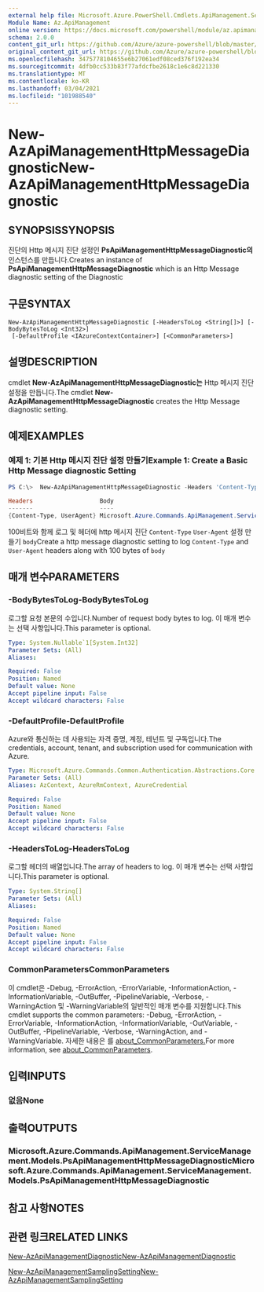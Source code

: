 ```yaml
---
external help file: Microsoft.Azure.PowerShell.Cmdlets.ApiManagement.ServiceManagement.dll-Help.xml
Module Name: Az.ApiManagement
online version: https://docs.microsoft.com/powershell/module/az.apimanagement/new-azapimanagementhttpmessagediagnostic
schema: 2.0.0
content_git_url: https://github.com/Azure/azure-powershell/blob/master/src/ApiManagement/ApiManagement/help/New-AzApiManagementHttpMessageDiagnostic.md
original_content_git_url: https://github.com/Azure/azure-powershell/blob/master/src/ApiManagement/ApiManagement/help/New-AzApiManagementHttpMessageDiagnostic.md
ms.openlocfilehash: 3475778104655e6b27061edf08ced376f192ea34
ms.sourcegitcommit: 4dfb0cc533b83f77afdcfbe2618c1e6c8d221330
ms.translationtype: MT
ms.contentlocale: ko-KR
ms.lasthandoff: 03/04/2021
ms.locfileid: "101988540"
---
```

# <span data-ttu-id="59659-101">New-AzApiManagementHttpMessageDiagnostic</span><span class="sxs-lookup"><span data-stu-id="59659-101">New-AzApiManagementHttpMessageDiagnostic</span></span>

## <span data-ttu-id="59659-102">SYNOPSIS</span><span class="sxs-lookup"><span data-stu-id="59659-102">SYNOPSIS</span></span>
<span data-ttu-id="59659-103">진단의 Http 메시지 진단 설정인 **PsApiManagementHttpMessageDiagnostic의** 인스턴스를 만듭니다.</span><span class="sxs-lookup"><span data-stu-id="59659-103">Creates an instance of **PsApiManagementHttpMessageDiagnostic** which is an Http Message diagnostic setting of the Diagnostic</span></span>

## <span data-ttu-id="59659-104">구문</span><span class="sxs-lookup"><span data-stu-id="59659-104">SYNTAX</span></span>

```
New-AzApiManagementHttpMessageDiagnostic [-HeadersToLog <String[]>] [-BodyBytesToLog <Int32>]
 [-DefaultProfile <IAzureContextContainer>] [<CommonParameters>]
```

## <span data-ttu-id="59659-105">설명</span><span class="sxs-lookup"><span data-stu-id="59659-105">DESCRIPTION</span></span>
<span data-ttu-id="59659-106">cmdlet **New-AzApiManagementHttpMessageDiagnostic는** Http 메시지 진단 설정을 만듭니다.</span><span class="sxs-lookup"><span data-stu-id="59659-106">The cmdlet **New-AzApiManagementHttpMessageDiagnostic** creates the Http Message diagnostic setting.</span></span>

## <span data-ttu-id="59659-107">예제</span><span class="sxs-lookup"><span data-stu-id="59659-107">EXAMPLES</span></span>

### <span data-ttu-id="59659-108">예제 1: 기본 Http 메시지 진단 설정 만들기</span><span class="sxs-lookup"><span data-stu-id="59659-108">Example 1: Create a Basic Http Message diagnostic Setting</span></span>
```powershell
PS C:\>  New-AzApiManagementHttpMessageDiagnostic -Headers 'Content-Type', 'UserAgent' -BodyBytes 100

Headers                   Body
-------                   ----
{Content-Type, UserAgent} Microsoft.Azure.Commands.ApiManagement.ServiceManagement.Models.PsApiManagementBodyDiagnosticSetting
```

<span data-ttu-id="59659-109">100비트와 함께 로그 및 헤더에 http 메시지 진단 `Content-Type` `User-Agent` 설정 만들기 `body`</span><span class="sxs-lookup"><span data-stu-id="59659-109">Create a http message diagnostic setting to log `Content-Type` and `User-Agent` headers along with 100 bytes of `body`</span></span>

## <span data-ttu-id="59659-110">매개 변수</span><span class="sxs-lookup"><span data-stu-id="59659-110">PARAMETERS</span></span>

### <span data-ttu-id="59659-111">-BodyBytesToLog</span><span class="sxs-lookup"><span data-stu-id="59659-111">-BodyBytesToLog</span></span>
<span data-ttu-id="59659-112">로그할 요청 본문의 수입니다.</span><span class="sxs-lookup"><span data-stu-id="59659-112">Number of request body bytes to log.</span></span> <span data-ttu-id="59659-113">이 매개 변수는 선택 사항입니다.</span><span class="sxs-lookup"><span data-stu-id="59659-113">This parameter is optional.</span></span>

```yaml
Type: System.Nullable`1[System.Int32]
Parameter Sets: (All)
Aliases:

Required: False
Position: Named
Default value: None
Accept pipeline input: False
Accept wildcard characters: False
```

### <span data-ttu-id="59659-114">-DefaultProfile</span><span class="sxs-lookup"><span data-stu-id="59659-114">-DefaultProfile</span></span>
<span data-ttu-id="59659-115">Azure와 통신하는 데 사용되는 자격 증명, 계정, 테넌트 및 구독입니다.</span><span class="sxs-lookup"><span data-stu-id="59659-115">The credentials, account, tenant, and subscription used for communication with Azure.</span></span>

```yaml
Type: Microsoft.Azure.Commands.Common.Authentication.Abstractions.Core.IAzureContextContainer
Parameter Sets: (All)
Aliases: AzContext, AzureRmContext, AzureCredential

Required: False
Position: Named
Default value: None
Accept pipeline input: False
Accept wildcard characters: False
```

### <span data-ttu-id="59659-116">-HeadersToLog</span><span class="sxs-lookup"><span data-stu-id="59659-116">-HeadersToLog</span></span>
<span data-ttu-id="59659-117">로그할 헤더의 배열입니다.</span><span class="sxs-lookup"><span data-stu-id="59659-117">The array of headers to log.</span></span> <span data-ttu-id="59659-118">이 매개 변수는 선택 사항입니다.</span><span class="sxs-lookup"><span data-stu-id="59659-118">This parameter is optional.</span></span>

```yaml
Type: System.String[]
Parameter Sets: (All)
Aliases:

Required: False
Position: Named
Default value: None
Accept pipeline input: False
Accept wildcard characters: False
```

### <span data-ttu-id="59659-119">CommonParameters</span><span class="sxs-lookup"><span data-stu-id="59659-119">CommonParameters</span></span>
<span data-ttu-id="59659-120">이 cmdlet은 -Debug, -ErrorAction, -ErrorVariable, -InformationAction, -InformationVariable, -OutBuffer, -PipelineVariable, -Verbose, -WarningAction 및 -WarningVariable의 일반적인 매개 변수를 지원합니다.</span><span class="sxs-lookup"><span data-stu-id="59659-120">This cmdlet supports the common parameters: -Debug, -ErrorAction, -ErrorVariable, -InformationAction, -InformationVariable, -OutVariable, -OutBuffer, -PipelineVariable, -Verbose, -WarningAction, and -WarningVariable.</span></span> <span data-ttu-id="59659-121">자세한 내용은 를 [about_CommonParameters.](http://go.microsoft.com/fwlink/?LinkID=113216)</span><span class="sxs-lookup"><span data-stu-id="59659-121">For more information, see [about_CommonParameters](http://go.microsoft.com/fwlink/?LinkID=113216).</span></span>

## <span data-ttu-id="59659-122">입력</span><span class="sxs-lookup"><span data-stu-id="59659-122">INPUTS</span></span>

### <span data-ttu-id="59659-123">없음</span><span class="sxs-lookup"><span data-stu-id="59659-123">None</span></span>

## <span data-ttu-id="59659-124">출력</span><span class="sxs-lookup"><span data-stu-id="59659-124">OUTPUTS</span></span>

### <span data-ttu-id="59659-125">Microsoft.Azure.Commands.ApiManagement.ServiceManagement.Models.PsApiManagementHttpMessageDiagnostic</span><span class="sxs-lookup"><span data-stu-id="59659-125">Microsoft.Azure.Commands.ApiManagement.ServiceManagement.Models.PsApiManagementHttpMessageDiagnostic</span></span>

## <span data-ttu-id="59659-126">참고 사항</span><span class="sxs-lookup"><span data-stu-id="59659-126">NOTES</span></span>

## <span data-ttu-id="59659-127">관련 링크</span><span class="sxs-lookup"><span data-stu-id="59659-127">RELATED LINKS</span></span>

[<span data-ttu-id="59659-128">New-AzApiManagementDiagnostic</span><span class="sxs-lookup"><span data-stu-id="59659-128">New-AzApiManagementDiagnostic</span></span>](./New-AzApiManagementDiagnostic.md)

[<span data-ttu-id="59659-129">New-AzApiManagementSamplingSetting</span><span class="sxs-lookup"><span data-stu-id="59659-129">New-AzApiManagementSamplingSetting</span></span>](./New-AzApiManagementHttpMessageDiagnostic.md)